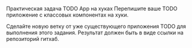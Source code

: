 Практическая задача
TODO App на хуках
Перепишите ваше TODO приложение с классовых компонентах на хуки.

Сделайте новую ветку от уже существующего приложения TODO для выполнения этого задания. Результат должен быть в виде ссылки на репозиторий гитхаб.

